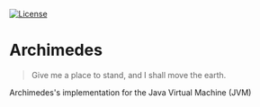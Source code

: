 [![License](https://img.shields.io/badge/license-Apache%20License%202.0-blue.svg?style=flat)](https://www.apache.org/licenses/LICENSE-2.0)

# Archimedes

> Give me a place to stand, and I shall move the earth.

Archimedes's implementation for the Java Virtual Machine (JVM)

